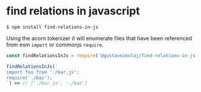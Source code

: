 # find relations in javascript

```
$ npm install find-relations-in-js
```

Using the acorn tokenizer it will enumerate files that have been referenced from
esm `import` or commonjs `require`.

```js
const findRelationsInJs = require('@gustavnikolaj/find-relations-in-js');

findRelationsInJs(`
import foo from './bar.js';
require('./baz');
`) => // ['./bar.js', './baz']
```
